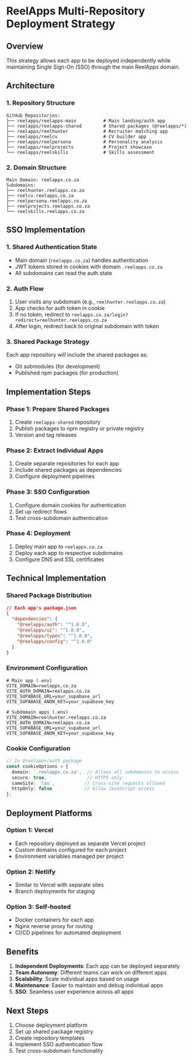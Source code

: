 # ReelApps Multi-Repository Deployment Strategy

## Overview
This strategy allows each app to be deployed independently while maintaining Single Sign-On (SSO) through the main ReelApps domain.

## Architecture

### 1. Repository Structure
```
GitHub Repositories:
├── reelapps/reelapps-main          # Main landing/auth app
├── reelapps/reelapps-shared        # Shared packages (@reelapps/*)
├── reelapps/reelhunter             # Recruiter matching app
├── reelapps/reelcv                 # CV builder app
├── reelapps/reelpersona            # Personality analysis
├── reelapps/reelprojects           # Project showcase
└── reelapps/reelskills             # Skills assessment
```

### 2. Domain Structure
```
Main Domain: reelapps.co.za
Subdomains:
├── reelhunter.reelapps.co.za
├── reelcv.reelapps.co.za
├── reelpersona.reelapps.co.za
├── reelprojects.reelapps.co.za
└── reelskills.reelapps.co.za
```

## SSO Implementation

### 1. Shared Authentication State
- Main domain (`reelapps.co.za`) handles authentication
- JWT tokens stored in cookies with domain `.reelapps.co.za`
- All subdomains can read the auth state

### 2. Auth Flow
1. User visits any subdomain (e.g., `reelhunter.reelapps.co.za`)
2. App checks for auth token in cookie
3. If no token, redirect to `reelapps.co.za/login?redirect=reelhunter.reelapps.co.za`
4. After login, redirect back to original subdomain with token

### 3. Shared Package Strategy
Each app repository will include the shared packages as:
- Git submodules (for development)
- Published npm packages (for production)

## Implementation Steps

### Phase 1: Prepare Shared Packages
1. Create `reelapps-shared` repository
2. Publish packages to npm registry or private registry
3. Version and tag releases

### Phase 2: Extract Individual Apps
1. Create separate repositories for each app
2. Include shared packages as dependencies
3. Configure deployment pipelines

### Phase 3: SSO Configuration
1. Configure domain cookies for authentication
2. Set up redirect flows
3. Test cross-subdomain authentication

### Phase 4: Deployment
1. Deploy main app to `reelapps.co.za`
2. Deploy each app to respective subdomains
3. Configure DNS and SSL certificates

## Technical Implementation

### Shared Package Distribution
```json
// Each app's package.json
{
  "dependencies": {
    "@reelapps/auth": "^1.0.0",
    "@reelapps/ui": "^1.0.0",
    "@reelapps/types": "^1.0.0",
    "@reelapps/config": "^1.0.0"
  }
}
```

### Environment Configuration
```env
# Main app (.env)
VITE_DOMAIN=reelapps.co.za
VITE_AUTH_DOMAIN=reelapps.co.za
VITE_SUPABASE_URL=your_supabase_url
VITE_SUPABASE_ANON_KEY=your_supabase_key

# Subdomain apps (.env)
VITE_DOMAIN=reelhunter.reelapps.co.za
VITE_AUTH_DOMAIN=reelapps.co.za
VITE_SUPABASE_URL=your_supabase_url
VITE_SUPABASE_ANON_KEY=your_supabase_key
```

### Cookie Configuration
```typescript
// In @reelapps/auth package
const cookieOptions = {
  domain: '.reelapps.co.za',  // Allows all subdomains to access
  secure: true,               // HTTPS only
  sameSite: 'lax',           // Cross-site requests allowed
  httpOnly: false            // Allow JavaScript access
};
```

## Deployment Platforms

### Option 1: Vercel
- Each repository deployed as separate Vercel project
- Custom domains configured for each project
- Environment variables managed per project

### Option 2: Netlify
- Similar to Vercel with separate sites
- Branch deployments for staging

### Option 3: Self-hosted
- Docker containers for each app
- Nginx reverse proxy for routing
- CI/CD pipelines for automated deployment

## Benefits
1. **Independent Deployments**: Each app can be deployed separately
2. **Team Autonomy**: Different teams can work on different apps
3. **Scalability**: Scale individual apps based on usage
4. **Maintenance**: Easier to maintain and debug individual apps
5. **SSO**: Seamless user experience across all apps

## Next Steps
1. Choose deployment platform
2. Set up shared package registry
3. Create repository templates
4. Implement SSO authentication flow
5. Test cross-subdomain functionality 